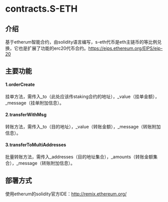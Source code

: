 # contracts.S-ETH



## 介绍

基于etherum智能合约，由solidity语言编写，s-eth代币是eth主链币的等比例兑换，它也是扩展了功能的erc20代币合约。https://eips.ethereum.org/EIPS/eip-20



## 主要功能

#### 1.orderCreate

挂单方法，需传入_to（此处应该传staking合约的地址），_value（挂单金额），_message（挂单附加信息）。

#### 2.transferWithMsg

转账方法，需传入_to（目的地址），_value（转账金额），_message（转账附加信息）。

#### 3.transferToMultiAddresses

批量转账方法，需传入_addresses（目的地址集合），_amounts（转账金额集合），_message（转账附加信息）。



## 部署方式

使用etherum的solidity官方IDE：http://remix.ethereum.org/
